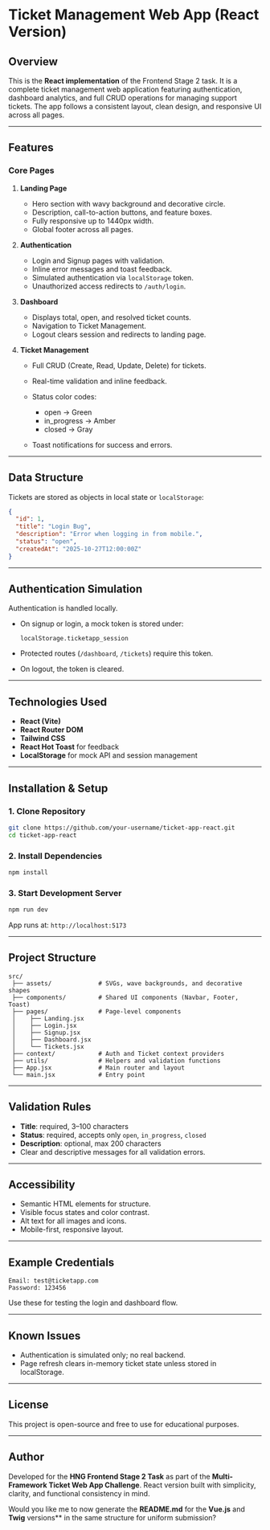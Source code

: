 # Ticket Management Web App (React Version)

## Overview

This is the **React implementation** of the Frontend Stage 2 task.
It is a complete ticket management web application featuring authentication, dashboard analytics, and full CRUD operations for managing support tickets.
The app follows a consistent layout, clean design, and responsive UI across all pages.

---

## Features

### Core Pages

1. **Landing Page**

   * Hero section with wavy background and decorative circle.
   * Description, call-to-action buttons, and feature boxes.
   * Fully responsive up to 1440px width.
   * Global footer across all pages.

2. **Authentication**

   * Login and Signup pages with validation.
   * Inline error messages and toast feedback.
   * Simulated authentication via `localStorage` token.
   * Unauthorized access redirects to `/auth/login`.

3. **Dashboard**

   * Displays total, open, and resolved ticket counts.
   * Navigation to Ticket Management.
   * Logout clears session and redirects to landing page.

4. **Ticket Management**

   * Full CRUD (Create, Read, Update, Delete) for tickets.
   * Real-time validation and inline feedback.
   * Status color codes:

     * open → Green
     * in_progress → Amber
     * closed → Gray
   * Toast notifications for success and errors.

---

## Data Structure

Tickets are stored as objects in local state or `localStorage`:

```json
{
  "id": 1,
  "title": "Login Bug",
  "description": "Error when logging in from mobile.",
  "status": "open",
  "createdAt": "2025-10-27T12:00:00Z"
}
```

---

## Authentication Simulation

Authentication is handled locally.

* On signup or login, a mock token is stored under:

  ```
  localStorage.ticketapp_session
  ```
* Protected routes (`/dashboard`, `/tickets`) require this token.
* On logout, the token is cleared.

---

## Technologies Used

* **React (Vite)**
* **React Router DOM**
* **Tailwind CSS**
* **React Hot Toast** for feedback
* **LocalStorage** for mock API and session management

---

## Installation & Setup

### 1. Clone Repository

```bash
git clone https://github.com/your-username/ticket-app-react.git
cd ticket-app-react
```

### 2. Install Dependencies

```bash
npm install
```

### 3. Start Development Server

```bash
npm run dev
```

App runs at: `http://localhost:5173`

---

## Project Structure

```
src/
 ├── assets/             # SVGs, wave backgrounds, and decorative shapes
 ├── components/         # Shared UI components (Navbar, Footer, Toast)
 ├── pages/              # Page-level components
 │    ├── Landing.jsx
 │    ├── Login.jsx
 │    ├── Signup.jsx
 │    ├── Dashboard.jsx
 │    └── Tickets.jsx
 ├── context/            # Auth and Ticket context providers
 ├── utils/              # Helpers and validation functions
 ├── App.jsx             # Main router and layout
 └── main.jsx            # Entry point
```

---

## Validation Rules

* **Title**: required, 3–100 characters
* **Status**: required, accepts only `open`, `in_progress`, `closed`
* **Description**: optional, max 200 characters
* Clear and descriptive messages for all validation errors.

---

## Accessibility

* Semantic HTML elements for structure.
* Visible focus states and color contrast.
* Alt text for all images and icons.
* Mobile-first, responsive layout.

---

## Example Credentials

```
Email: test@ticketapp.com
Password: 123456
```

Use these for testing the login and dashboard flow.

---

## Known Issues

* Authentication is simulated only; no real backend.
* Page refresh clears in-memory ticket state unless stored in localStorage.

---

## License

This project is open-source and free to use for educational purposes.

---

## Author

Developed for the **HNG Frontend Stage 2 Task** as part of the **Multi-Framework Ticket Web App Challenge**.
React version built with simplicity, clarity, and functional consistency in mind.


Would you like me to now generate the **README.md** for the **Vue.js** and **Twig** versions** in the same structure for uniform submission?
